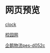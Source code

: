 # 网页预览
[clock](http://htmlpreview.github.io/?https://github.com/l6zy/study/master/Clock.html)

[校园网](http://htmlpreview.github.io/?https://github.com/l6zy/study/master/校园网.html)

[企鹅物流](http://htmlpreview.github.io/?https://github.com/l6zy/study/master/Penguin%20Statistics-3.31exercise.html)[pes-d052c](http://htmlpreview.github.io/?https://github.com/l6zy/study/master/html/Penguin%20Statistics-5.2.html)


